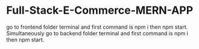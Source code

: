 # Full-Stack-E-Commerce-MERN-APP
go to frontend folder terminal and first command is npm i then npm start.
Simultaneously go to backend folder terminal and first command is npm i then npm start.
